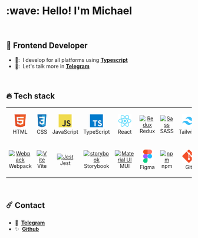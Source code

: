 <h1 align="left">:wave: Hello! I'm Michael</h1>

<br>

## 💎 Frontend Developer 

- 🧩: &nbsp;I develop for all platforms using **[Typescript](https://www.typescriptlang.org/)**
- 💬: &nbsp;Let's talk more in **[Telegram](https://t.me/wasdwave)**

<br>


<h2 align="left" id="waveafterwave-stack">🔥 Tech stack</h2>

<table width='100%'>
  <tr>
     <td align="center" width="110" height="90">
      <a href="#waveafterwave-stack">
        <img src="https://github.com/devicons/devicon/blob/master/icons/html5/html5-original.svg" width="36" height="36" alt="Html5" />
      </a>
      <br>HTML
    </td>
         <td align="center" width="110" height="90"> 
      <a href="#waveafterwave-stack" >
        <img src="https://github.com/devicons/devicon/blob/master/icons/css3/css3-original.svg" width="36" height="36" alt="css3" />
      </a>
      <br>   CSS
    </td>
    <td align="center" width="110" height="90">
      <a href="#waveafterwave-stack">
        <img src="https://raw.githubusercontent.com/devicons/devicon/1119b9f84c0290e0f0b38982099a2bd027a48bf1/icons/javascript/javascript-original.svg" width="36" height="36" alt="javascript" />
      </a>
      <br>JavaScript
    </td>
    <td align="center" width="110" height="90">
      <a href="#waveafterwave-stack">
        <img src="https://raw.githubusercontent.com/devicons/devicon/1119b9f84c0290e0f0b38982099a2bd027a48bf1/icons/typescript/typescript-original.svg" width="36" height="36" alt="typescript" />
      </a>
      <br>TypeScript
    </td>
   
  <td align="center" width="110" height="90">
      <a href="#waveafterwave-stack">
        <img src="https://github.com/devicons/devicon/blob/master/icons/react/react-original.svg" width="36" height="36" alt="React" />
      </a>
      <br>React
    </td>
 <td align="center" width="110" height="90">
      <a href="#waveafterwave-stack" >
        <img src="https://cdn.worldvectorlogo.com/logos/redux.svg" width="36" height="36" alt="Redux" />
      </a>
      <br>Redux
    </td>
    <td align="center" width="110" height="90">
      <a href="#waveafterwave-stack">
        <img src="https://brandeps.com/icon-download/S/Sass-icon-vector-04.svg" width="36" height="36" alt="Sass" />
      </a>
      <br>SASS
    </td>
   <td align="center" width="110" height="90">
      <a href="#waveafterwave-stack">
        <img src="https://github.com/devicons/devicon/blob/master/icons/tailwindcss/tailwindcss-original.svg" width="36" height="36" alt="Tailwind" />
      </a>
      <br>Tailwind
    </td>
</tr>
<tr>
 <td align="center" width="110" height="90"> 
      <a href="#waveafterwave-stack" >
        <img src="https://brandeps.com/icon-download/W/Webpack-icon-vector-02.svg" width="36" height="36" alt="Webpack" />
      </a>
      <br>Webpack
    </td>
    <td align="center" width="110" height="90"> 
      <a href="#waveafterwave-stack" >
        <img src="https://vitejs.dev/logo.svg" width="36" height="36" alt="Vite" />
      </a>
      <br>Vite
    </td> 
 <td align="center" width="110" height="90"> 
      <a href="#waveafterwave-stack" >
        <img src="https://brandeps.com/icon-download/J/Jest-icon-vector-02.svg" width="36" height="36" alt="Jest" />
      </a>
      <br>Jest
    </td>
        <td align="center" width="110" height="90"> 
      <a href="#waveafterwave-stack" >
        <img src="https://brandeps.com/icon-download/S/Storybook-icon-vector-02.svg" width="36" height="36" alt="storybook" />
      </a>
      <br>Storybook
    </td>
     <td align="center" width="110" height="90">
      <a href="#waveafterwave-stack">
        <img src="https://media.zeemly.com/zeemly/product/material-ui.png" width="36" height="36" alt="Material UI" />
      </a>
      <br>MUI
    </td>
    <td align="center" width="110" height="90">
      <a href="#waveafterwave-stack" >
        <img src="https://raw.githubusercontent.com/devicons/devicon/1119b9f84c0290e0f0b38982099a2bd027a48bf1/icons/figma/figma-original.svg" width="36" height="36" alt="figma" />
      </a>
      <br>Figma
    </td>
    <td align="center" width="110" height="90"> 
      <a href="#waveafterwave-stack">
        <img src="https://brandeps.com/icon-download/N/Npm-icon-vector-05.svg" width="36" height="36" alt="npm" />
      </a>
      <br>npm
    </td>
    <td align="center" width="110" height="90">
      <a href="#waveafterwave-stack">
        <img src="https://raw.githubusercontent.com/devicons/devicon/1119b9f84c0290e0f0b38982099a2bd027a48bf1/icons/git/git-original.svg" width="36" height="36" alt="git" />
      </a>
      <br>Git
    </td>
    
  </tr> 
</table>

<br>


## ☄️ Contact

- 💬 &nbsp;**[Telegram](https://t.me/wasdwave)**
- ✨ &nbsp;**[Github](https://github.com/waveafterwave69)**

<br>
